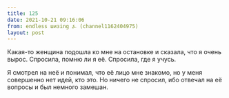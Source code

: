 ```yaml
---
title: 125
date: 2021-10-21 09:16:06
from: endless шизing ⍼ (channel1162404975)
layout: post
---
```


Какая-то женщина подошла ко мне на остановке и сказала, что я очень вырос. Спросила, помню ли я её. Спросила, где я учусь.

Я смотрел на неё и понимал, что её лицо мне знакомо, но у меня совершенно нет идей, кто это. Но ничего не спросил, ибо отвечал на её вопросы и был немного замешан.
